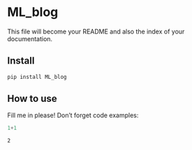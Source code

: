 ML_blog
================

<!-- WARNING: THIS FILE WAS AUTOGENERATED! DO NOT EDIT! -->

This file will become your README and also the index of your
documentation.

## Install

``` sh
pip install ML_blog
```

## How to use

Fill me in please! Don’t forget code examples:

``` python
1+1
```

    2
